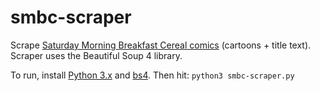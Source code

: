 # smbc-scraper
Scrape [Saturday Morning Breakfast Cereal comics](https://www.smbc-comics.com/) (cartoons + title text). Scraper uses the Beautiful Soup 4 library.

To run, install [Python 3.x](https://www.python.org/downloads/) and [bs4](https://pypi.org/project/beautifulsoup4/). Then hit: `python3 smbc-scraper.py`
